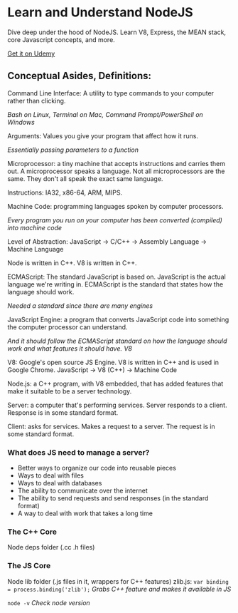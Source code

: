 # Learn and Understand NodeJS

Dive deep under the hood of NodeJS. Learn V8, Express, the MEAN stack, core Javascript concepts, and more.

[Get it on Udemy](https://www.udemy.com/course/understand-nodejs/)

## Conceptual Asides, Definitions:

Command Line Interface: A utility to type commands to your computer rather than clicking.

_Bash on Linux, Terminal on Mac, Command Prompt/PowerShell on Windows_

Arguments: Values you give your program that affect how it runs.

_Essentially passing parameters to a function_

Microprocessor: a tiny machine that accepts instructions and carries them out. A microprocessor speaks a language. Not all microprocessors are the same. They don't all speak the exact same language.

Instructions: IA32, x86-64, ARM, MIPS.

Machine Code: programming languages spoken by computer processors.

_Every program you run on your computer has been converted (compiled) into machine code_

Level of Abstraction: JavaScript -> C/C++ -> Assembly Language -> Machine Language

Node is written in C++. V8 is written in C++.

ECMAScript: The standard JavaScript is based on. JavaScript is the actual language we're writing in. ECMAScript is the standard that states how the language should work.

_Needed a standard since there are many engines_

JavaScript Engine: a program that converts JavaScript code into something the computer processor can understand.

_And it should follow the ECMAScript standard on how the language should work and what features it should have. V8_

V8: Google's open source JS Engine. V8 is written in C++ and is used in Google Chrome. JavaScript -> V8 (C++) -> Machine Code

Node.js: a C++ program, with V8 embedded, that has added features that make it suitable to be a server technology.

Server: a computer that's performing services. Server responds to a client. Response is in some standard format.

Client: asks for services. Makes a request to a server. The request is in some standard format.

### What does JS need to manage a server?
- Better ways to organize our code into reusable pieces
- Ways to deal with files
- Ways to deal with databases
- The ability to communicate over the internet
- The ability to send requests and send responses (in the standard format)
- A way to deal with work that takes a long time

### The C++ Core
Node deps folder (.cc .h files)

### The JS Core
Node lib folder (.js files in it, wrappers for C++ features)
zlib.js: 
`var binding = process.binding('zlib');` 
_Grabs C++ feature and makes it available in JS_

`node -v`
_Check node version_

